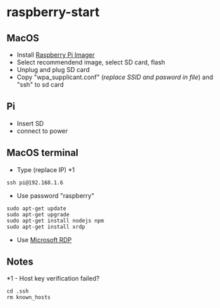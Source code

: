 # raspberry-start
## MacOS
* Install [Raspberry Pi Imager](https://www.raspberrypi.org/downloads/)
* Select recommendend image, select SD card, flash
* Unplug and plug SD card
* Copy "wpa_supplicant.conf" (*replace SSID and pasword in file*) and "ssh" to sd card
## Pi
* Insert SD
* connect to power
## MacOS terminal
* Type (replace IP) *1
```
ssh pi@192.168.1.6
```
* Use password "raspberry"
```
sudo apt-get update
sudo apt-get upgrade
sudo apt-get install nodejs npm
sudo apt-get install xrdp
```
* Use [Microsoft RDP](https://apps.apple.com/ru/app/microsoft-remote-desktop)
## Notes
*1 - Host key verification failed? 
```
cd .ssh
rm known_hosts
```

